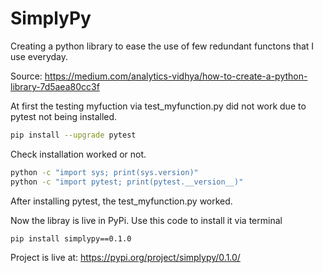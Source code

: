 # SimplyPy

Creating a python library to ease the use of few redundant functons that I use everyday. 

Source: https://medium.com/analytics-vidhya/how-to-create-a-python-library-7d5aea80cc3f

At first the testing myfuction via test_myfunction.py did not work due to pytest not being installed. 

```bash
pip install --upgrade pytest
```
Check installation worked or not. 
```bash
python -c "import sys; print(sys.version)"
python -c "import pytest; print(pytest.__version__)"
```
After installing pytest, the test_myfunction.py worked. 


Now the libray is live in PyPi. 
Use this code to install it via terminal
```bash
pip install simplypy==0.1.0
```

Project is live at: https://pypi.org/project/simplypy/0.1.0/

